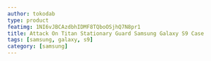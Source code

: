 ```yaml
---
author: tokodab
type: product
featimg: 1NI6vJBCAzdbhIDMF8TQboOSjhQ7N8pr1
title: Attack On Titan Stationary Guard Samsung Galaxy S9 Case
tags: [samsung, galaxy, s9]
category: [samsung]
---
```

